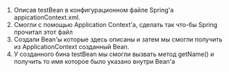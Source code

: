 1. Описав testBean в конфигурационном файле Spring'a appicationContext.xml. 
2. Смогли с помощью Application Context'a, сделать так что-бы Spring прочитал этот файл
3. Создали Bean'ы которые здесь описаны и затем мы смогли получить из ApplicationContext созданный Bean. 
4. У созданного бина testBean мы смогли вызвать метод getName() и получить то имя которое было указано внутри Bean'a